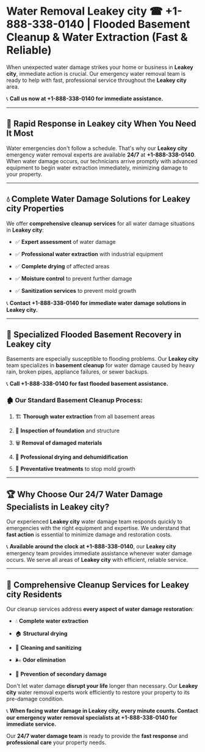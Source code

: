 # Water Removal Leakey city ☎ +1-888-338-0140 | Flooded Basement Cleanup & Water Extraction (Fast & Reliable)

When unexpected water damage strikes your home or business in **Leakey city**, immediate action is crucial. Our emergency water removal team is ready to help with fast, professional service throughout the **Leakey city** area. 

📞 **Call us now at +1-888-338-0140 for immediate assistance.**
---
## 🚀 Rapid Response in Leakey city When You Need It Most
Water emergencies don't follow a schedule. That's why our **Leakey city** emergency water removal experts are available **24/7** at **+1-888-338-0140**. When water damage occurs, our technicians arrive promptly with advanced equipment to begin water extraction immediately, minimizing damage to your property.
---
## 💧 Complete Water Damage Solutions for Leakey city Properties
We offer **comprehensive cleanup services** for all water damage situations in **Leakey city**:
- ✅ **Expert assessment** of water damage  
- ✅ **Professional water extraction** with industrial equipment  
- ✅ **Complete drying** of affected areas  
- ✅ **Moisture control** to prevent further damage  
- ✅ **Sanitization services** to prevent mold growth  
📞 **Contact +1-888-338-0140 for immediate water damage solutions in Leakey city.**
---
## 🌊 Specialized Flooded Basement Recovery in Leakey city
Basements are especially susceptible to flooding problems. Our **Leakey city** team specializes in **basement cleanup** for water damage caused by heavy rain, broken pipes, appliance failures, or sewer backups. 
📞 **Call +1-888-338-0140 for fast flooded basement assistance.**
### 🏚️ Our Standard Basement Cleanup Process:
1. 🏗️ **Thorough water extraction** from all basement areas  
2. 🔎 **Inspection of foundation** and structure  
3. 🗑️ **Removal of damaged materials**  
4. 💨 **Professional drying and dehumidification**  
5. 🚫 **Preventative treatments** to stop mold growth  
---
## 🏆 Why Choose Our 24/7 Water Damage Specialists in Leakey city?
Our experienced **Leakey city** water damage team responds quickly to emergencies with the right equipment and expertise. We understand that **fast action** is essential to minimize damage and restoration costs.
📞 **Available around the clock at +1-888-338-0140**, our **Leakey city** emergency team provides immediate assistance whenever water damage occurs. We serve all areas of **Leakey city** with efficient, reliable service.
---
## 🧹 Comprehensive Cleanup Services for Leakey city Residents
Our cleanup services address **every aspect of water damage restoration**:
- 💧 **Complete water extraction**  
- 🏠 **Structural drying**  
- 🧼 **Cleaning and sanitizing**  
- 🌬️ **Odor elimination**  
- 🚫 **Prevention of secondary damage**  
Don't let water damage **disrupt your life** longer than necessary. Our **Leakey city** water removal experts work efficiently to restore your property to its pre-damage condition.
📞 **When facing water damage in Leakey city, every minute counts. Contact our emergency water removal specialists at +1-888-338-0140 for immediate service.**
Our **24/7 water damage team** is ready to provide the **fast response** and **professional care** your property needs.
